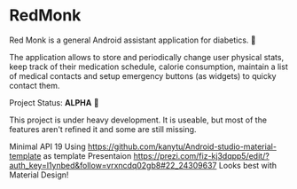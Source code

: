# RedMonk
Red Monk is a general Android assistant application for diabetics. :rose:

The application allows to store and periodically change user physical stats, keep track of their medication schedule, calorie consumption, maintain a list of medical contacts and setup emergency buttons (as widgets) to quicky contact them.

Project Status: <b>ALPHA</b> :wrench:

This project is under heavy development. It is useable, but most of the features aren't refined it and some are still missing.

Minimal API 19
Using https://github.com/kanytu/Android-studio-material-template as template
Presentaion https://prezi.com/fiz-kj3dqpp5/edit/?auth_key=l1ynbed&follow=vrxncdq02gb8#22_24309637
Looks best with Material Design!
